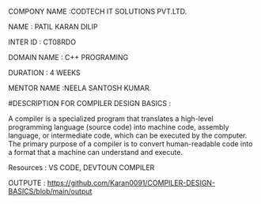 COMPONY NAME :CODTECH IT SOLUTIONS PVT.LTD.

NAME : PATIL KARAN DILIP

INTER ID : CT08RDO

DOMAIN NAME : C++ PROGRAMING

DURATION : 4 WEEKS

MENTOR NAME :NEELA SANTOSH KUMAR.

#DESCRIPTION FOR COMPILER DESIGN BASICS :

A compiler is a specialized program that translates a high-level programming language (source code) into machine code,
assembly language, or intermediate code, which can be executed by the computer.
The primary purpose of a compiler is to convert human-readable code into a format that a machine can understand and execute.

Resources :  VS CODE, DEVTOUN COMPILER

OUTPUTE :
https://github.com/Karan0091/COMPILER-DESIGN-BASICS/blob/main/output






